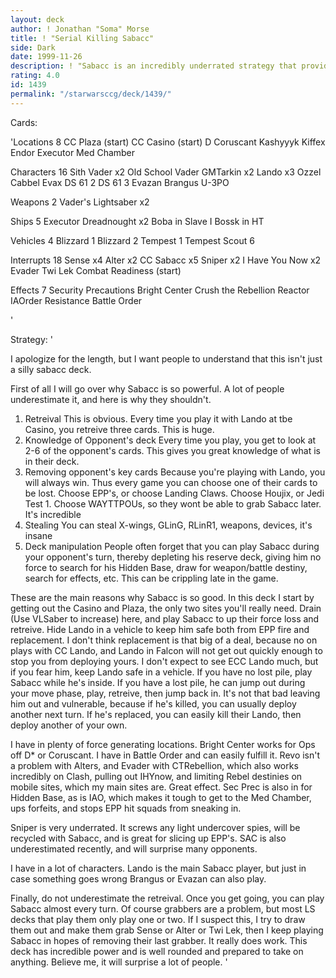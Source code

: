 ```yaml
---
layout: deck
author: ! Jonathan "Soma" Morse
title: ! "Serial Killing Sabacc"
side: Dark
date: 1999-11-26
description: ! "Sabacc is an incredibly underrated strategy that provides knowledge of opponent's deck, great retreival, systematic method of removing opponent's key cards, and incredible manipulation of the opponent's deck in mid to late game.  This deck is a power deck"
rating: 4.0
id: 1439
permalink: "/starwarsccg/deck/1439/"
---
```

Cards: 

'Locations 8
CC Plaza (start)
CC Casino (start)
D
Coruscant
Kashyyyk
Kiffex
Endor
Executor Med Chamber

Characters 16
Sith Vader x2
Old School Vader
GMTarkin x2
Lando x3
Ozzel
Cabbel
Evax
DS 61 2
DS 61 3
Evazan
Brangus
U-3PO

Weapons 2
Vader's Lightsaber x2

Ships 5
Executor
Dreadnought x2
Boba in Slave I
Bossk in HT

Vehicles 4
Blizzard 1
Blizzard 2
Tempest 1
Tempest Scout 6

Interrupts 18
Sense x4
Alter x2
CC Sabacc x5
Sniper x2
I Have You Now x2
Evader
Twi Lek
Combat Readiness (start)

Effects 7
Security Precautions
Bright Center
Crush the Rebellion
Reactor
IAOrder
Resistance
Battle Order






'

Strategy: '

I apologize for the length, but I want people to understand that this isn't just a silly sabacc deck.

First of all I will go over why Sabacc is so powerful.	A lot of people underestimate it, and here is why they shouldn't.
1. Retreival  This is obvious.  Every time you play it with Lando at tbe Casino, you retreive three cards.  This is huge.
2. Knowledge of Opponent's deck  Every time you play, you get to look at 2-6 of the opponent's cards.  This gives you great knowledge of what is in their deck.
3. Removing opponent's key cards  Because you're playing with Lando, you will always win.  Thus every game you can choose one of their cards to be lost.  Choose EPP's, or choose Landing Claws.  Choose Houjix, or Jedi Test 1.  Choose WAYTTPOUs, so they wont be able to grab Sabacc later.  It's incredible
4. Stealing You can steal X-wings, GLinG, RLinR1, weapons, devices, it's insane
5. Deck manipulation People often forget that you can play Sabacc during your opponent's turn, thereby depleting his reserve deck, giving him no force to search for his Hidden Base, draw for weapon/battle destiny, search for effects, etc.  This can be crippling late in the game.

These are the main reasons why Sabacc is so good.  In this deck I start by getting out the Casino and Plaza, the only two sites you'll really need.  Drain (Use VLSaber to increase) here, and play Sabacc to up their force loss and retreive.  Hide Lando in a vehicle to keep him safe both from EPP fire and replacement.	I don't think replacement is that big of a deal, because no on plays with CC Lando, and Lando in Falcon will not get out quickly enough to stop you from deploying yours.  I don't expect to see ECC Lando much, but if you fear him, keep Lando safe in a vehicle.  If you have no lost pile, play Sabacc while he's inside.  If you have a lost pile, he can jump out during your move phase, play, retreive, then jump back in.  It's not that bad leaving him out and vulnerable, because if he's killed, you can usually deploy another next turn.  If he's replaced, you can easily kill their Lando, then deploy another of your own.

I have in plenty of force generating locations.  Bright Center works for Ops off D* or Coruscant.  I have in Battle Order and can easily fulfill it.  Revo isn't a problem with Alters, and Evader with CTRebellion, which also works incredibly on Clash, pulling out IHYnow, and limiting Rebel destinies on mobile sites, which my main sites are.	Great effect.  Sec Prec is also in for Hidden Base, as is IAO, which makes it tough to get to the Med Chamber, ups forfeits, and stops EPP hit squads from sneaking in.

Sniper is very underrated.  It screws any light undercover spies, will be recycled with Sabacc, and is great for slicing up EPP's.  SAC is also underestimated recently, and will surprise many opponents.

I have in a lot of characters.	Lando is the main Sabacc player, but just in case something goes wrong Brangus or Evazan can also play.

Finally, do not underestimate the retreival.  Once you get going, you can play Sabacc almost every turn.  Of course grabbers are a problem, but most LS decks that play them only play one or two.  If I suspect this, I try to draw them out and make them grab Sense or Alter or Twi Lek, then I keep playing Sabacc in hopes of removing their last grabber.  It really does work.  This deck has incredible power and is well rounded and prepared to take on anything.  Believe me, it will surprise a lot of people.    '

